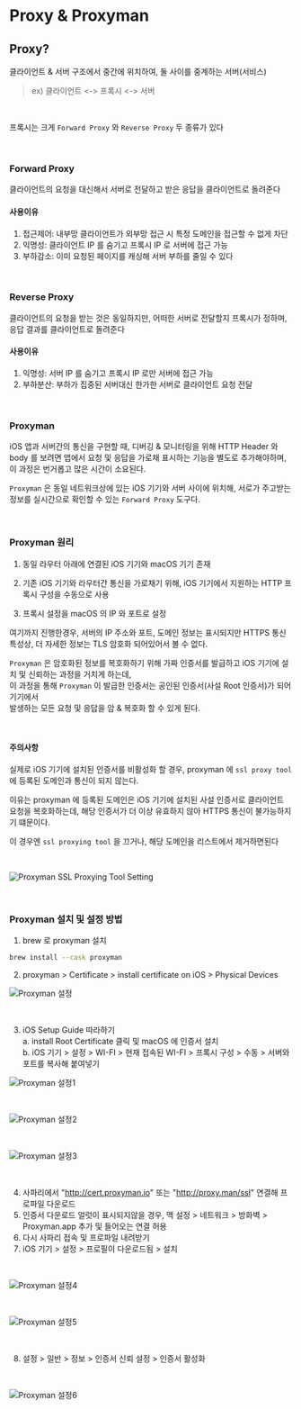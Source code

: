 # Proxy & Proxyman

## Proxy?

클라이언트 & 서버 구조에서 중간에 위치하여, 둘 사이를 중계하는 서버(서비스)  
> ex) 클라이언트 <-> 프록시 <-> 서버

</br>

프록시는 크게 `Forward Proxy` 와 `Reverse Proxy` 두 종류가 있다

</br>

### Forward Proxy

클라이언트의 요청을 대신해서 서버로 전달하고 받은 응답을 클라이언트로 돌려준다

#### 사용이유

1. 접근제어: 내부망 클라이언트가 외부망 접근 시 특정 도메인을 접근할 수 없게 차단
2. 익명성: 클라이언트 IP 를 숨기고 프록시 IP 로 서버에 접근 가능
3. 부하감소: 이미 요청된 페이지를 캐싱해 서버 부하를 줄일 수 있다

</br>

### Reverse Proxy

클라이언트의 요청을 받는 것은 동일하지만, 어떠한 서버로 전달할지 프록시가 정하며, 응답 결과를 클라이언트로 돌려준다

#### 사용이유

1. 익명성: 서버 IP 를 숨기고 프록시 IP 로만 서버에 접근 가능
2. 부하분산: 부하가 집중된 서버대신 한가한 서버로 클라이언트 요청 전달

</br>

### Proxyman

iOS 앱과 서버간의 통신을 구현할 때, 디버깅 & 모니터링을 위해 HTTP Header 와 body 를 보려면 
앱에서 요청 및 응답을 가로채 표시하는 기능을 별도로 추가해야하며, 이 과정은 번거롭고 많은 시간이 소요된다.

`Proxyman` 은 동일 네트워크상에 있는 iOS 기기와 서버 사이에 위치해,
서로가 주고받는 정보를 실시간으로 확인할 수 있는 `Forward Proxy` 도구다.

</br>

### Proxyman 원리

1. 동일 라우터 아래에 연결된 iOS 기기와 macOS 기기 존재

2. 기존 iOS 기기와 라우터간 통신을 가로채기 위해, iOS 기기에서 지원하는 
HTTP 프록시 구성을 수동으로 사용

3. 프록시 설정을 macOS 의 IP 와 포트로 설정

여기까지 진행한경우, 서버의 IP 주소와 포트, 도메인 정보는 표시되지만
HTTPS 통신 특성상, 더 자세한 정보는 TLS 암호화 되어있어서 볼 수 없다.

`Proxyman` 은 암호화된 정보를 복호화하기 위해 가짜 인증서를 발급하고 iOS 기기에 설치 및 신뢰하는 과정을 거치게 하는데,  
이 과정을 통해 `Proxyman` 이 발급한 인증서는 공인된 인증서(사설 Root 인증서)가 되어 기기에서  
발생하는 모든 요청 및 응답을 암 & 복호화 할 수 있게 된다.

</br>

#### 주의사항

실제로 iOS 기기에 설치된 인증서를 비활성화 할 경우, proxyman 에 `ssl proxy tool` 에 등록된 도메인과 통신이 되지 않는다.

이유는 proxyman 에 등록된 도메인은 iOS 기기에 설치된 사설 인증서로 클라이언트 요청을 복호화하는데, 해당 인증서가 더 이상 유효하지 않아 HTTPS 통신이 불가능하지기 떄문이다.

이 경우엔 `ssl proxying tool` 을 끄거나, 해당 도메인을 리스트에서 제거하면된다

</br>

![Proxyman SSL Proxying Tool Setting](../Resource/Image/IOS/imgiOSProxymanSSLProxyingToolSetting.png)

</br>

### Proxyman 설치 및 설정 방법

1. brew 로 proxyman 설치
```bash
brew install --cask proxyman
```
2. proxyman > Certificate > install certificate on iOS > Physical Devices

![Proxyman 설정](../Resource/Image/IOS/imgiOSProxymanSetting1.png)

</br>

3. iOS Setup Guide 따라하기  
	a. install Root Certificate 클릭 및 macOS 에 인증서 설치  
	b. iOS 기기 > 설정 > WI-FI > 현재 접속된 WI-FI > 프록시 구성 > 수동 > 서버와 포트를 복사해 붙여넣기

![Proxyman 설정1](../Resource/Image/IOS/imgiOSProxymanSetting2.png)

</br>

![Proxyman 설정2](../Resource/Image/IOS/imgiOSHTTPProxySetting1.jpeg)

</br>

![Proxyman 설정3](../Resource/Image/IOS/imgiOSHTTPProxySetting2.jpeg)

</br>

4. 사파리에서 "http://cert.proxyman.io" 또는 "http://proxy.man/ssl" 연결해 프로파일 다운로드
5. 인증서 다운로드 얼럿이 표시되지않을 경우, 맥 설정 > 네트워크 > 방화벽 > Proxyman.app 추가 및 들어오는 연결 허용
6. 다시 사파리 접속 및 프로파일 내려받기
7. iOS 기기 > 설정 > 프로필이 다운로드됨 > 설치

</br>

![Proxyman 설정4](../Resource/Image/IOS/imgiOSProfileDownloadForProxyman1.jpeg)

</br>

![Proxyman 설정5](../Resource/Image/IOS/imgiOSProfileDownloadForProxyman2.jpeg)

</br>

8. 설정 > 일반 > 정보 > 인증서 신뢰 설정 > 인증서 활성화

</br>

![Proxyman 설정6](../Resource/Image/IOS/imgiOSHTTPProxySetting3.jpeg)
